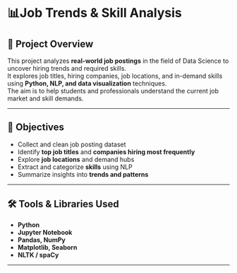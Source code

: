 # 📊Job Trends & Skill Analysis  

## 🔎 Project Overview  
This project analyzes **real-world job postings** in the field of Data Science to uncover hiring trends and required skills.  
It explores job titles, hiring companies, job locations, and in-demand skills using **Python, NLP, and data visualization** techniques.  
The aim is to help students and professionals understand the current job market and skill demands.  

---

## 🎯 Objectives  
- Collect and clean job posting dataset  
- Identify **top job titles** and **companies hiring most frequently**  
- Explore **job locations** and demand hubs  
- Extract and categorize **skills** using NLP  
- Summarize insights into **trends and patterns**  

---

## 🛠️ Tools & Libraries Used  
- **Python**  
- **Jupyter Notebook**  
- **Pandas, NumPy**  
- **Matplotlib, Seaborn**  
- **NLTK / spaCy**  

---


